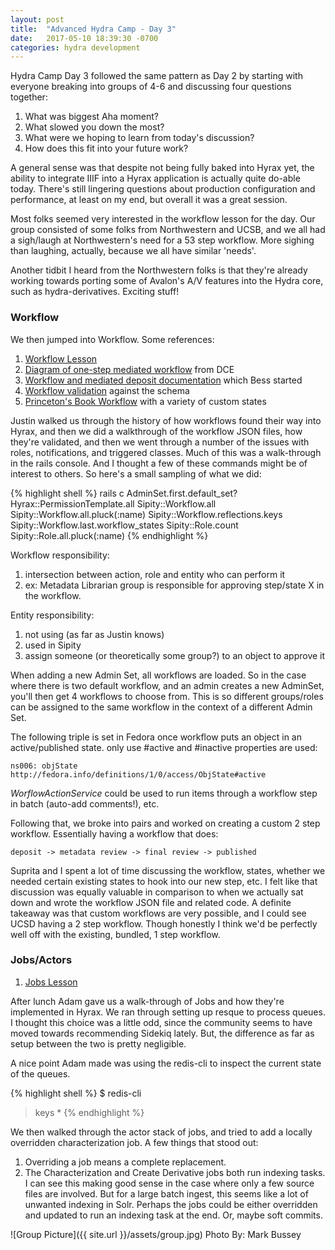 ```yaml
---
layout: post
title:  "Advanced Hydra Camp - Day 3"
date:   2017-05-10 18:39:30 -0700
categories: hydra development
---
```

Hydra Camp Day 3 followed the same pattern as Day 2 by starting with everyone breaking into groups of 4-6 and
discussing four questions together:

1. What was biggest Aha moment?
2. What slowed you down the most?
3. What were we hoping to learn from today's discussion?
4. How does this fit into your future work?

A general sense was that despite not being fully baked into Hyrax yet, the
ability to integrate IIIF into a Hyrax application is actually quite do-able
today. There's still lingering questions about production configuration and
performance, at least on my end, but overall it was a great session.

Most folks seemed very interested in the workflow lesson for the day. Our group
consisted of some folks from Northwestern and UCSB, and we all had a sigh/laugh
at Northwestern's need for a 53 step workflow. More sighing than laughing,
actually, because we all have similar 'needs'.

Another tidbit I heard from the Northwestern folks is that they're already
working towards porting some of Avalon's A/V features into the Hydra core, such
as hydra-derivatives. Exciting stuff!

### Workflow
We then jumped into Workflow. Some references:
1. [Workflow Lesson][workflow-lesson]
2. [Diagram of one-step mediated workflow][mediated-diagram] from DCE
3. [Workflow and mediated deposit documentation][mediated-docs] which Bess
   started
4. [Workflow validation][workflow-validation] against the schema
5. [Princeton's Book Workflow][book-workflow] with a variety of custom states

Justin walked us through the history of how workflows found their way into
Hyrax, and then we did a walkthrough of the workflow JSON files, how they're
validated, and then we went through a number of the issues with roles,
notifications, and triggered classes. Much of this was a walk-through in the
rails console. And I thought a few of these commands might be of interest to
others. So here's a small sampling of what we did:

{% highlight shell %}
rails c
AdminSet.first.default_set?
Hyrax::PermissionTemplate.all
Sipity::Workflow.all
Sipity::Workflow.all.pluck(:name)
Sipity::Workflow.reflections.keys
Sipity::Workflow.last.workflow_states
Sipity::Role.count
Sipity::Role.all.pluck(:name)
{% endhighlight %}

Workflow responsibility:
1. intersection between action, role and entity who can perform it
2. ex: Metadata Librarian group is responsible for approving step/state X in the
   workflow.

Entity responsibility:
1. not using (as far as Justin knows)
2. used in Sipity
3. assign someone (or theoretically some group?) to an object to approve it

When adding a new Admin Set, all workflows are loaded. So in the case where
there is two default workflow, and an admin creates a new AdminSet, you'll then
get 4 workflows to choose from. This is so different groups/roles can be
assigned to the same workflow in the context of a different Admin Set.

The following triple is set in Fedora once workflow puts an object in an
active/published state. only use #active and #inactive properties are used:

`ns006: objState http://fedora.info/definitions/1/0/access/ObjState#active`

*WorflowActionService* could be used to run items through a workflow step in batch (auto-add comments!), etc.

Following that, we broke into pairs and worked on creating a custom 2 step
workflow. Essentially having a workflow that does:

`deposit -> metadata review -> final review -> published`

Suprita and I spent a lot of time discussing the workflow, states, whether we
needed certain existing states to hook into our new step, etc. I felt like that
discussion was equally valuable in comparison to when we actually sat down and
wrote the workflow JSON file and related code. A definite takeaway was that
custom workflows are very possible, and I could see UCSD having a 2 step
workflow. Though honestly I think we'd be perfectly well off with the existing,
bundled, 1 step workflow.

### Jobs/Actors
1. [Jobs Lesson][jobs-lesson]

After lunch Adam gave us a walk-through of Jobs and how they're implemented in
Hyrax. We ran through setting up resque to process queues. I thought this choice
was a little odd, since the community seems to have moved towards recommending
Sidekiq lately. But, the difference as far as setup between the two is pretty
negligible.

A nice point Adam made was using the redis-cli to inspect the current state of
the queues.

{% highlight shell %}
$ redis-cli
> keys *
{% endhighlight %}

We then walked through the actor stack of jobs, and tried to add a locally
overridden characterization job. A few things that stood out:

1. Overriding a job means a complete replacement.
2. The Characterization and Create Derivative jobs both run indexing tasks. I
   can see this making good sense in the case where only a few source files are
involved. But for a large batch ingest, this seems like a lot of unwanted
indexing in Solr. Perhaps the jobs could be either overridden and updated to run
an indexing task at the end. Or, maybe soft commits.


![Group Picture]({{ site.url }}/assets/group.jpg)
Photo By: Mark Bussey

[jobs-lesson]: https://github.com/RepoCamp/ahc/wiki/Jobs
[book-workflow]: https://github.com/pulibrary/plum/blob/master/config/workflows/books_workflow.json
[workflow-validation]: https://github.com/projecthydra-labs/hyrax/blob/master/app/services/hyrax/workflow/workflow_schema.rb#L57
[workflow-lesson]: https://github.com/RepoCamp/ahc/wiki/Workflows
[mediated-diagram]: https://docs.google.com/drawings/d/1FcOq-0QD-hDKL8ofGTKXjRayJVtAksRCG15DvjVWXZw/edit
[mediated-docs]: https://github.com/projecthydra/projecthydra.github.io/blob/mediated_deposit/pages/hydra/developer_resources/workflow_and_mediated_deposit.md
